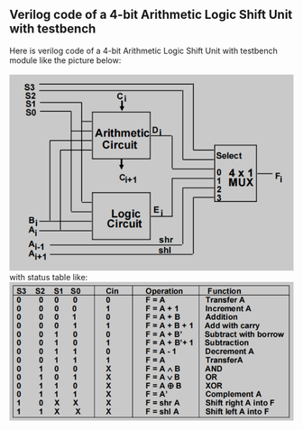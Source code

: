 ## Verilog code of a 4-bit Arithmetic Logic Shift Unit with testbench

Here is verilog code of a 4-bit Arithmetic Logic Shift Unit with testbench module like the picture below:  
<br>
![Alt text](image.png)
<br>
with status table like:  
![Alt text](image-1.png)
